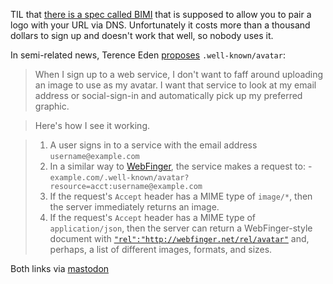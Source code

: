 TIL that [there is a spec called BIMI](https://shkspr.mobi/blog/2022/08/dns-esoterica-bimi-svg-in-dns-txt-wtf/) that is supposed to allow you to pair a logo with your URL via DNS. Unfortunately it costs more than a thousand dollars to sign up and doesn't work that well, so nobody uses it.

In semi-related news, Terence Eden [proposes](https://shkspr.mobi/blog/2024/03/well-known-avatar/) `.well-known/avatar`:

> When I sign up to a web service, I don't want to faff around uploading an image to use as my avatar. I want that service to look at my email address or social-sign-in and automatically pick up my preferred graphic.

> Here's how I see it working.

> 1. A user signs in to a service with the email address `username@example.com`
> 2. In a similar way to [WebFinger](https://www.rfc-editor.org/rfc/rfc7033), the service makes a request to:
    - `example.com/.well-known/avatar?resource=acct:username@example.com`
> 3. If the request's `Accept` header has a MIME type of `image/*`, then the server immediately returns an image.
> 4. If the request's `Accept` header has a MIME type of `application/json`, then the server can return a WebFinger-style document with [`"rel":"http://webfinger.net/rel/avatar"`](https://webfinger.net/rel/#avatar) and, perhaps, a list of different images, formats, and sizes.

Both links via [mastodon](https://mastodon.social/@Edent/112111052673785598)